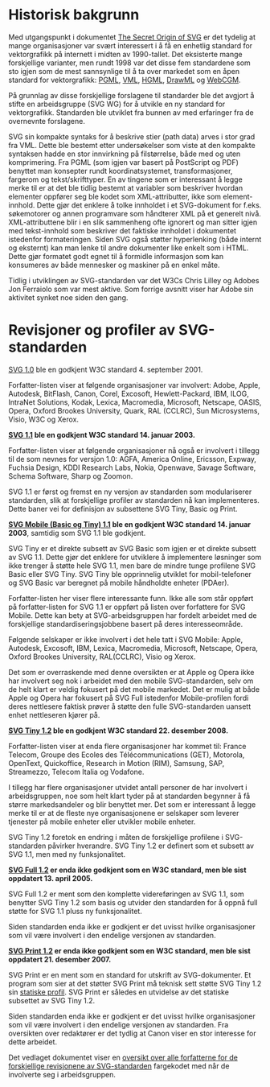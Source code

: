 
# Historisk bakgrunn #

Med utgangspunkt i dokumentet [The Secret Origin of SVG][1] er det tydelig
at mange organisasjoner var svært interessert i å få en enhetlig standard
for vektorgrafikk på internett i midten av 1990-tallet. Det eksisterte mange
forskjellige varianter, men rundt 1998 var det disse fem standardene som sto
igjen som de mest sannsynlige til å ta over markedet som en åpen standard
for vektorgrafikk: [PGML][2], [VML][3], [HGML][4], [DrawML][5] og
[WebCGM][6].

På grunnlag av disse forskjellige forslagene til standarder ble det avgjort
å stifte en arbeidsgruppe (SVG WG) for å utvikle en ny standard for
vektorgrafikk. Standarden ble utviklet fra bunnen av med erfaringer fra de
overnevnte forslagene.

SVG sin kompakte syntaks for å beskrive stier (path data) arves i stor grad
fra VML. Dette ble bestemt etter undersøkelser som viste at den kompakte
syntaksen hadde en stor innvirkning på filstørrelse, både med og uten
komprimering. Fra PGML (som igjen var basert på PostScript og PDF) benyttet
man konsepter rundt koordinatsystemet, transformasjoner, fargerom og
tekst/skrifttyper. En av tingene som er interessant å legge merke til er at
det ble tidlig bestemt at variabler som beskriver hvordan elementer oppfører
seg ble kodet som XML-attributter, ikke som element-innhold. Dette gjør det
enklere å tolke innholdet i et SVG-dokument for f.eks. søkemotorer og annen
programvare som håndterer XML på et generelt nivå. XML-attributtene blir i
en slik sammenheng ofte ignorert og man sitter igjen med tekst-innhold som
beskriver det faktiske innholdet i dokumentet istedenfor formateringen.
Siden SVG også støtter hyperlenking (både internt og eksternt) kan man lenke
til andre dokumenter like enkelt som i HTML. Dette gjør formatet godt egnet
til å formidle informasjon som kan konsumeres av både mennesker og maskiner
på en enkel måte.

Tidlig i utviklingen av SVG-standarden var det W3Cs Chris Lilley og Adobes
Jon Ferraiolo som var mest aktive. Som forrige avsnitt viser har Adobe sin
aktivitet synket noe siden den gang.

# Revisjoner og profiler av SVG-standarden #

[SVG 1.0][7] ble en godkjent W3C standard 4. september 2001.

Forfatter-listen viser at følgende organisasjoner var involvert: Adobe,
Apple, Autodesk, BitFlash, Canon, Corel, Excosoft, Hewlett-Packard,
IBM, ILOG, IntraNet Solutions, Kodak, Lexica, Macromedia, Microsoft,
Netscape, OASIS, Opera, Oxford Brookes University, Quark, RAL (CCLRC), Sun
Microsystems, Visio, W3C og Xerox.

**[SVG 1.1][8] ble en godkjent W3C standard 14. januar 2003.**

Forfatter-listen viser at følgende organisasjoner nå også er involvert i
tillegg til de som nevnes for versjon 1.0: AGFA, America Online, Ericsson,
Expway, Fuchsia Design, KDDI Research Labs, Nokia, Openwave, Savage
Software, Schema Software, Sharp og Zoomon.

SVG 1.1 er først og fremst en ny versjon av standarden som modulariserer
standarden, slik at forskjellige profiler av standarden nå kan
implementeres. Dette baner vei for definisjon av subsettene SVG Tiny, Basic
og Print.

**[SVG Mobile (Basic og Tiny) 1.1][9] ble en godkjent W3C standard 14. januar
2003**,
samtidig som SVG 1.1 ble godkjent.

SVG Tiny er et direkte subsett av SVG Basic som igjen er et direkte subsett
av SVG 1.1. Dette gjør det enklere for utviklere å implementere løsninger
som ikke trenger å støtte hele SVG 1.1, men bare de mindre tunge profilene
SVG Basic eller SVG Tiny. SVG Tiny ble opprinnelig utviklet for
mobil-telefoner og SVG Basic var beregnet på mobile håndholdte enheter
(PDAer).

Forfatter-listen her viser flere interessante funn. Ikke alle som står
oppført på forfatter-listen for SVG 1.1 er oppført på listen over forfattere
for SVG Mobile. Dette kan bety at SVG-arbeidsgruppen har fordelt arbeidet
med de forskjellige standardiseringsjobbene basert på deres interesseområde.

Følgende selskaper er ikke involvert i det hele tatt i SVG Mobile: Apple,
Autodesk, Excosoft, IBM, Lexica, Macromedia, Microsoft, Netscape, Opera,
Oxford Brookes University, RAL(CCLRC), Visio og Xerox.

Det som er overraskende med denne oversikten er at Apple og Opera ikke har
involvert seg nok i arbeidet med den mobile SVG-standarden, selv om de helt
klart er veldig fokusert på det mobile markedet. Det er mulig at både Apple
og Opera har fokusert på SVG Full istedenfor Mobile-profilen fordi deres
nettlesere faktisk prøver å støtte den fulle SVG-standarden uansett enhet
nettleseren kjører på.

**[SVG Tiny 1.2][10] ble en godkjent W3C standard 22. desember 2008.**

Forfatter-listen viser at enda flere organisasjoner har kommet til: France
Telecom, Groupe des Ecoles des Télécommunications (GET), Motorola, OpenText,
Quickoffice, Research in Motion (RIM), Samsung, SAP, Streamezzo, Telecom
Italia og Vodafone.

I tillegg har flere organisasjoner utvidet antall personer de har involvert
i arbeidsgruppen, noe som helt klart tyder på at standarden begynner å få
større markedsandeler og blir benyttet mer. Det som er interessant å legge
merke til er at de fleste nye organisasjonene er selskaper som leverer
tjenester på mobile enheter eller utvikler mobile enheter.

SVG Tiny 1.2 foretok en endring i måten de forskjellige profilene i
SVG-standarden påvirker hverandre. SVG Tiny 1.2 er definert som et subsett
av SVG 1.1, men med ny funksjonalitet.

**[SVG Full 1.2][11] er enda ikke godkjent som en W3C standard, men ble sist
oppdatert 13. april 2005.**

SVG Full 1.2 er ment som den komplette videreføringen av SVG 1.1, som
benytter SVG Tiny 1.2 som basis og utvider den standarden for å oppnå full
støtte for SVG 1.1 pluss ny funksjonalitet.

Siden standarden enda ikke er godkjent er det uvisst hvilke organisasjoner
som vil være involvert i den endelige versjonen av standarden.

**[SVG Print 1.2][12] er enda ikke godkjent som en W3C standard, men ble sist
oppdatert 21. desember 2007.**

SVG Print er en ment som en standard for utskrift av SVG-dokumenter. Et
program som sier at det støtter SVG Print må teknisk sett støtte SVG Tiny
1.2 sin [statiske profil][13]. SVG Print er således en utvidelse av det
statiske subsettet av SVG Tiny 1.2.

Siden standarden enda ikke er godkjent er det uvisst hvilke organisasjoner
som vil være involvert i den endelige versjonen av standarden. Fra
oversikten over redaktører er det tydlig at Canon viser en stor interesse
for dette arbeidet.

Det vedlaget dokumentet viser en [oversikt over alle forfatterne for de
forskjellige revisjonene av SVG-standarden][14] fargekodet med når de
involverte seg i arbeidsgruppen.

[1]: http://www.w3.org/Graphics/SVG/WG/wiki/Secret_Origin_of_SVG "The Secret Origin of SVG"
[2]: http://www.w3.org/TR/1998/NOTE-PGML-19980410 "Precision Graphics Markup Language"
[3]: http://www.w3.org/Submission/1998/08/ "Vector Markup Language"
[4]: http://www.w3.org/TR/1998/NOTE-HGML-19980619 "Hyper Graphics Markup Language"
[5]: http://www.w3.org/Submission/1998/20/ "Draw Markup Language"
[6]: http://www.w3.org/Submission/1998/13/ "Web profile of Computer Graphics Metafile standard, ISO/IEC 8632:1992"
[7]: http://www.w3.org/TR/SVG10/ "SVG 1.0 W3C Recommendation"
[8]: http://www.w3.org/TR/SVG11/ "SVG 1.1 W3C Recommendation"
[9]: http://www.w3.org/TR/2003/REC-SVGMobile-20030114/ "Mobile SVG Profiles: SVG Tiny and SVG Basic"
[10]: http://www.w3.org/TR/SVGTiny12/ "SVG Tiny 1.2 Specification"
[11]: http://www.w3.org/TR/SVG12/ "SVG Full 1.2 Working Draft"
[12]: http://www.w3.org/TR/SVGPrint12/ "SVG Print 1.2 Working Draft"
[13]: http://www.w3.org/TR/SVGMobile12/feature.html#SVG-static "SVG Tiny 1.2 Static Profile"
[14]: svg_authors.pdf "Oversikt over forfattere av SVG-standarder"
